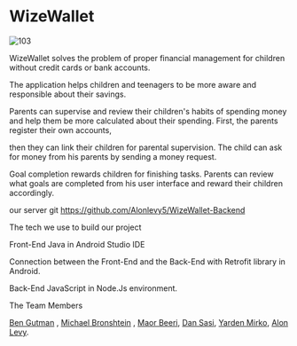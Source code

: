 # WizeWallet

![103](https://user-images.githubusercontent.com/62757912/171000313-0623a8c2-fc0b-4975-9fe1-5242047c4bad.png)

WizeWallet solves the problem of proper financial management for children without credit cards or bank accounts.

The application helps children and teenagers to be more aware and responsible about their savings.

Parents can supervise and review their children's habits of spending money and help them be more calculated about their spending.
First, the parents register their own accounts,

then they can link their children for parental supervision. The child can ask for money from his parents by sending a money request.

Goal completion rewards children for finishing tasks. Parents can review what goals are completed from his user interface and reward their children accordingly.

our server git https://github.com/Alonlevy5/WizeWallet-Backend

The tech we use to build our project

Front-End Java in Android Studio IDE

Connection between the Front-End and the Back-End with Retrofit library in Android.

Back-End JavaScript in Node.Js environment.

The Team Members

[Ben Gutman](https://www.linkedin.com/in/ben-gutman-929885200/) , [Michael Bronshtein](https://www.linkedin.com/in/michael-bronshtein/) , [Maor Beeri](https://www.linkedin.com/in/maorbeeri/), [Dan Sasi](https://www.linkedin.com/in/dan-sasi/), [Yarden Mirko](https://www.linkedin.com/in/yarden-mirko/), [Alon Levy](https://www.linkedin.com/in/alon-levy-bb3759176/).




